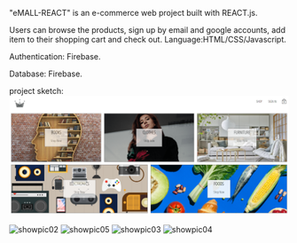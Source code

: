 "eMALL-REACT" is an e-commerce web project built with REACT.js.

Users can browse the products, sign up by email and google accounts, add item to their shopping cart and check out.
Language:HTML/CSS/Javascript.

Authentication: Firebase.

Database: Firebase.


project sketch:
![img.png](img.png)


![showpic02](https://user-images.githubusercontent.com/43103697/193861340-9479d3b1-178c-4642-acaf-d0e199118d0b.jpg)
![showpic05](https://user-images.githubusercontent.com/43103697/193861372-e753890b-bcfb-4bdf-a474-d4329a450604.jpg)
![showpic03](https://user-images.githubusercontent.com/43103697/193861416-8d3a0e94-e602-475e-8aef-16aebca3b507.jpg)
![showpic04](https://user-images.githubusercontent.com/43103697/193861433-58b67d71-4da1-414b-953b-c2a687666237.jpg)
